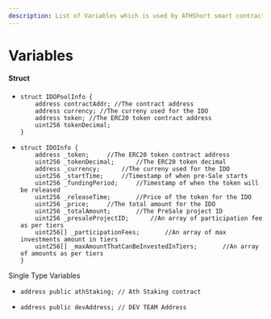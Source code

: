 ```yaml
---
description: List of Variables which is used by ATHShort smart contract.
---
```


# Variables

#### Struct

* ```solidity
  struct IDOPoolInfo {
      address contractAddr; //The contract address
      address currency; //The curreny used for the IDO
      address token; //The ERC20 token contract address
      uint256 tokenDecimal;
  }
  ```
* ```solidity
  struct IDOInfo {
      address _token;     //The ERC20 token contract address
      uint256 _tokenDecimal;      //The ERC20 token decimal
      address _currency;      //The curreny used for the IDO
      uint256 _startTime;     //Timestamp of when pre-Sale starts
      uint256 _fundingPeriod;     //Timestamp of when the token will be released
      uint256 _releaseTime;       //Price of the token for the IDO
      uint256 _price;     //The total amount for the IDO
      uint256 _totalAmount;       //The PreSale project ID
      uint256 _presaleProjectID;      //An array of participation fee as per tiers
      uint256[] _participationFees;       //An array of max investments amount in tiers
      uint256[] _maxAmountThatCanBeInvestedInTiers;       //An array of amounts as per tiers
  }
  ```

Single Type Variables

* ```solidity
  address public athStaking; // Ath Staking contract
  ```
* ```solidity
  address public devAddress; // DEV TEAM Address
  ```
